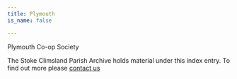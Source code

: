 ```yaml
---
title: Plymouth
is_name: false

---
```


Plymouth Co-op Society


The Stoke Climsland Parish Archive holds material under this index entry. To find out more please [contact us](/contact/)
